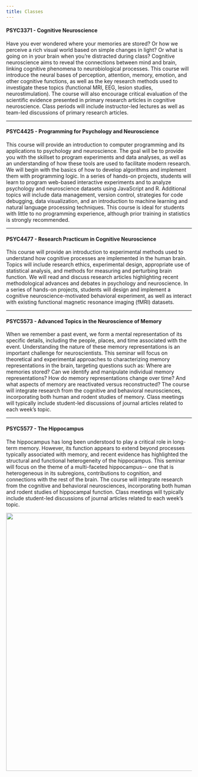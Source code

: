 ```yaml
---
title: Classes
---
```


#### PSYC3371 - Cognitive Neuroscience

Have you ever wondered where your memories are stored? Or how we perceive a rich visual world based on simple changes in light? Or what is going on in your brain when you’re distracted during class? Cognitive neuroscience aims to reveal the connections between mind and brain, linking cognitive phenomena to neurobiological processes. This course will introduce the neural bases of perception, attention, memory, emotion, and other cognitive functions, as well as the key research methods used to investigate these topics (functional MRI, EEG, lesion studies, neurostimulation). The course will also encourage critical evaluation of the scientific evidence presented in primary research articles in cognitive neuroscience. Class periods will include instructor-led lectures as well as team-led discussions of primary research articles.

<hr>

#### PSYC4425 - Programming for Psychology and Neuroscience

This course will provide an introduction to computer programming and its applications to psychology and neuroscience. The goal will be to provide you with the skillset to program experiments and data analyses, as well as an understanding of how these tools are used to facilitate modern research. We will begin with the basics of how to develop algorithms and implement them with programming logic. In a series of hands-on projects, students will learn to program web-based interactive experiments and to analyze psychology and neuroscience datasets using JavaScript and R. Additional topics will include data management, version control, strategies for code debugging, data visualization, and an introduction to machine learning and natural language processing techniques. This course is ideal for students with little to no programming experience, although prior training in statistics is strongly recommended.

<hr>

#### PSYC4477 - Research Practicum in Cognitive Neuroscience

This course will provide an introduction to experimental methods used to understand how cognitive processes are implemented in the human brain. Topics will include research ethics, experimental design, appropriate use of statistical analysis, and methods for measuring and perturbing brain function. We will read and discuss research articles highlighting recent methodological advances and debates in psychology and neuroscience. In a series of hands-on projects, students will design and implement a cognitive neuroscience-motivated behavioral experiment, as well as interact with existing functional magnetic resonance imaging (fMRI) datasets.

<hr>

#### PSYC5573 - Advanced Topics in the Neuroscience of Memory

When we remember a past event, we form a mental representation of its specific details, including the people, places, and time associated with the event. Understanding the nature of these memory representations is an important challenge for neuroscientists. This seminar will focus on theoretical and experimental approaches to characterizing memory representations in the brain, targeting questions such as: Where are memories stored? Can we identify and manipulate individual memory representations? How do memory representations change over time? And what aspects of memory are reactivated versus reconstructed? The course will integrate research from the cognitive and behavioral neurosciences, incorporating both human and rodent studies of memory. Class meetings will typically include student-led discussions of journal articles related to each week’s topic.

<hr>

#### PSYC5577 - The Hippocampus

The hippocampus has long been understood to play a critical role in long-term memory. However, its function appears to extend beyond processes typically associated with memory, and recent evidence has highlighted the structural and functional heterogeneity of the hippocampus. This seminar will focus on the theme of a multi-faceted hippocampus-- one that is heterogeneous in its subregions, contributions to cognition, and connections with the rest of the brain. The course will integrate research from the cognitive and behavioral neurosciences, incorporating both human and rodent studies of hippocampal function. Class meetings will typically include student-led discussions of journal articles related to each week’s topic.

<img src="https://pbs.twimg.com/media/DH7HuSmXsAIKPSF?format=jpg&amp;name=large" class="img-responsive" width="700"/>
